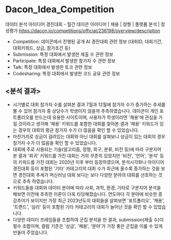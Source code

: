 # Dacon_Idea_Competition #
데이터 분석 아이디어 경진대회 - 월간 데이콘
아이디어 | 채용 | 정형 | 플랫폼 분석 | 정성평가
https://dacon.io/competitions/official/236198/overview/description

- Competition: 데이콘에서 진행된 공개 AI 경진대회 관련 정보 (대회ID, 대회기간, 대회키워드, 상금, 참가조건 등)
- Submission: 특정 대회에서 발생한 제출 수 관련 정보
- Participate: 특정 대회에서 발생한 참가자 수 관련 정보
- Talk: 특정 대회에서 발생한 토크 관련 정보
- Codesharing: 특정 대회에서 발생한 코드 공유 관련 정보

## <분석 결과> ##

- 시기별로 대회 참가자 수를 살펴본 결과 7월과 12월에 참가자 수가 증가하는 추세를 볼 수 있어 참가자 중 상당수가 학생이지 않을까 추측하였습니다. 데이콘이 개인 포트폴리오를 만드는데 유용한 사이트이며, 사용자가 학생이라면 '채용'에 관심을 가질 것이라고 생각해 '채용' 키워드를 포함한 대회를 찾아본 결과 '채용' 키워드가 있는 경우의 대회의 평균 참가자 수가 더 많음을 확인 할 수 있었습니다.
- 마찬가지로 상금이 걸려있는 대회와 아닌 대회를 살펴보니 상금이 있는 대회의 경우 참가자 수가 더 많음을 확인 할 수 있었습니다.
- 대회에 주로 사용되는 기술(알고리즘, 정형, 회구, 분류, 비전 등)에 따라 구분지어 본 결과 '회귀' 키워드를 가진 대회는 거의 꾸준히 있었지만 '비전', '언어', '분석'  등의 키워드를 가진 대회는 2020년 이후 부터 등장하였으며, 분석시각화나 아이디어 경진대회 등이 포함된 '기타' 카테고리의 대회 수가 최근에 올수록 증가하는 것을 보면 경진대회 추세가 머신러닝 대회 보다는 보다 다양한 분야의 대회를 선호하는 것으로 추측 하였습니다.
- 키워드들을 대회와 데이터 분야에 따라 사회, 과학, 환경, 기타로 구분지어 분석을 해보면 이전에 추측한 이론이 더욱 타당해졌습니다. 연도마다 각 분야에 비슷한 증감추이가 보이지만 가장 최근 2023년도의 대회들을 살펴보면 '포트폴리오', '채용', '트랜드', '심리' 등이 포함된 기타 카테고리의 대회가 늘어난 것을 확인 할 수 있었습니다.
- 다양한 데이터 프레임들을 조합하여 군집 분석을 한 결과, submission(제출 수)이 필수 조합이며, 컬럼 기준은 '상금', '채용', '분야'가 가장 좋은 군집을 이룰 수 있게 만들어 주었습니다.

